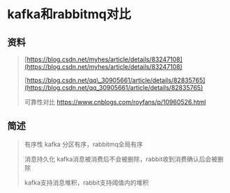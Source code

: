 # kafka和rabbitmq对比

## 资料

> [https://blog.csdn.net/myhes/article/details/83247108](https://blog.csdn.net/myhes/article/details/83247108)
>
> [https://blog.csdn.net/qq\_30905661/article/details/82835765](https://blog.csdn.net/qq_30905661/article/details/82835765)
>
> 可靠性对比 https://www.cnblogs.com/royfans/p/10960526.html

## 简述

> 有序性  kafka 分区有序，rabbitmq全局有序
>
> 消息持久化  kafka消息被消费后不会被删除，rabbit收到消费确认后会被删除
>
> kafka支持消息堆积，rabbit支持阈值内的堆积



